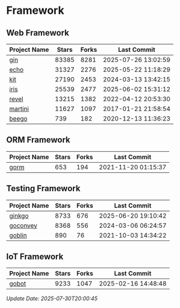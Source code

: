 # Framework

## Web Framework
| Project Name | Stars | Forks | Last Commit |
| ------------ | ----- | ----- | ----------- |
| [gin](https://github.com/gin-gonic/gin) | 83385 | 8281 | 2025-07-26 13:02:59 |
| [echo](https://github.com/labstack/echo) | 31327 | 2276 | 2025-05-22 11:18:29 |
| [kit](https://github.com/go-kit/kit) | 27190 | 2453 | 2024-03-13 13:42:15 |
| [iris](https://github.com/kataras/iris) | 25539 | 2477 | 2025-06-02 15:31:12 |
| [revel](https://github.com/revel/revel) | 13215 | 1382 | 2022-04-12 20:53:30 |
| [martini](https://github.com/go-martini/martini) | 11627 | 1097 | 2017-01-21 21:58:54 |
| [beego](https://github.com/astaxie/beego) | 739 | 182 | 2020-12-13 11:36:23 |

## ORM Framework
| Project Name | Stars | Forks | Last Commit |
| ------------ | ----- | ----- | ----------- |
| [gorm](https://github.com/jinzhu/gorm) | 653 | 194 | 2021-11-20 01:15:37 |

## Testing Framework
| Project Name | Stars | Forks | Last Commit |
| ------------ | ----- | ----- | ----------- |
| [ginkgo](https://github.com/onsi/ginkgo) | 8733 | 676 | 2025-06-20 19:10:42 |
| [goconvey](https://github.com/smartystreets/goconvey) | 8368 | 556 | 2024-03-06 06:24:57 |
| [goblin](https://github.com/franela/goblin) | 890 | 76 | 2021-10-03 14:34:22 |

## IoT Framework
| Project Name | Stars | Forks | Last Commit |
| ------------ | ----- | ----- | ----------- |
| [gobot](https://github.com/hybridgroup/gobot) | 9233 | 1047 | 2025-02-16 14:48:48 |

*Update Date: 2025-07-30T20:00:45*